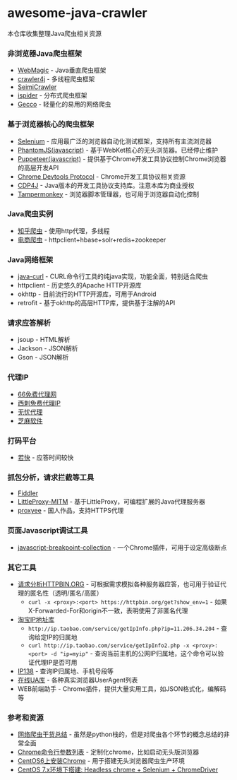 # awesome-java-crawler
本仓库收集整理Java爬虫相关资源

### 非浏览器Java爬虫框架
* [WebMagic](https://github.com/code4craft/webmagic) - Java垂直爬虫框架
* [crawler4j](https://github.com/yasserg/crawler4j) - 多线程爬虫框架
* [SeimiCrawler](https://github.com/zhegexiaohuozi/SeimiCrawler)
* [ispider](https://github.com/xpleaf/ispider) - 分布式爬虫框架
* [Gecco](https://github.com/xtuhcy/gecco) - 轻量化的易用的网络爬虫

### 基于浏览器核心的爬虫框架
* [Selenium](https://www.seleniumhq.org/) - 应用最广泛的浏览器自动化测试框架，支持所有主流浏览器
* [PhantomJS(javascript)](http://phantomjs.org/) - 基于WebKet核心的无头浏览器。已经停止维护
* [Puppeteer(javascript)](https://github.com/GoogleChrome/puppeteer/) - 提供基于Chrome开发工具协议控制Chrome浏览器的高层开发API
* [Chrome Devtools Protocol](https://github.com/ChromeDevTools/awesome-chrome-devtools) - Chrome开发工具协议相关资源
* [CDP4J](https://github.com/webfolderio/cdp4j) - Java版本的开发工具协议支持库。注意本库为商业授权
* [Tampermonkey](https://tampermonkey.net/) - 浏览器脚本管理器，也可用于浏览器自动化控制

### Java爬虫实例
* [知乎爬虫](https://github.com/wycm/zhihu-crawler) - 使用http代理，多线程
* [电商爬虫](https://github.com/JFanZhao/spider) - httpclient+hbase+solr+redis+zookeeper

### Java网络框架
* [java-curl](https://github.com/rockswang/java-curl) - CURL命令行工具的纯java实现，功能全面，特别适合爬虫
* httpclient - 历史悠久的Apache HTTP开源库
* okhttp - 目前流行的HTTP开源库，可用于Android
* retrofit - 基于okhttp的高层HTTP库，提供基于注解的API

### 请求应答解析
* jsoup - HTML解析
* Jackson - JSON解析
* Gson - JSON解析

### 代理IP
* [66免费代理网](http://www.66ip.cn/)
* [西刺免费代理IP](http://www.xicidaili.com/)
* [无忧代理](http://www.data5u.com/)
* [芝麻软件](http://www.zhimaruanjian.com/)

### 打码平台
* [若快](http://www.ruokuai.com/) - 应答时间较快

### 抓包分析，请求拦截等工具
* [Fiddler](https://www.telerik.com/fiddler)
* [LittleProxy-MITM](https://github.com/ganskef/LittleProxy-mitm) - 基于LittleProxy，可编程扩展的Java代理服务器
* [proxyee](https://github.com/monkeyWie/proxyee) - 国人作品，支持HTTPS代理

### 页面Javascript调试工具
* [javascript-breakpoint-collection](https://github.com/mattzeunert/javascript-breakpoint-collection) - 一个Chrome插件，可用于设定高级断点

### 其它工具
* [请求分析HTTPBIN.ORG](https://httpbin.org) - 可根据需求模拟各种服务器应答，也可用于验证代理的匿名性（透明/匿名/高匿）
  * ```curl -x <proxy>:<port> https://httpbin.org/get?show_env=1``` - 如果X-Forwarded-For和origin不一致，表明使用了非匿名代理
* [淘宝IP地址库](http://ip.taobao.com/)
  * ```http://ip.taobao.com/service/getIpInfo.php?ip=11.206.34.204``` - 查询给定IP的归属地
  * ```curl http://ip.taobao.com/service/getIpInfo2.php -x <proxy>:<port> -d "ip=myip"``` - 查询当前主机的公网IP归属地，这个命令可以验证代理IP是否可用
* [IP138](http://ip138.com) - 查询IP归属地、手机号段等
* [在线UA库](https://developers.whatismybrowser.com/useragents/explore/software_name/) - 各种真实浏览器UserAgent列表
* WEB前端助手 - Chrome插件，提供大量实用工具，如JSON格式化，编解码等

### 参考和资源
* [网络爬虫干货总结](https://juejin.im/post/5bce8201518825773605597d) - 虽然是python栈的，但是对爬虫各个环节的概念总结的非常全面
* [Chrome命令行参数列表](https://peter.sh/experiments/chromium-command-line-switches/) - 定制化chrome，比如启动无头版浏览器
* [CentOS6上安装Chrome](https://intoli.com/blog/installing-google-chrome-on-centos/) - 用于搭建无头浏览器爬虫生产环境
* [CentOS 7.x环境下搭建: Headless chrome + Selenium + ChromeDriver](https://blog.csdn.net/zhuyiquan/article/details/79537623)
